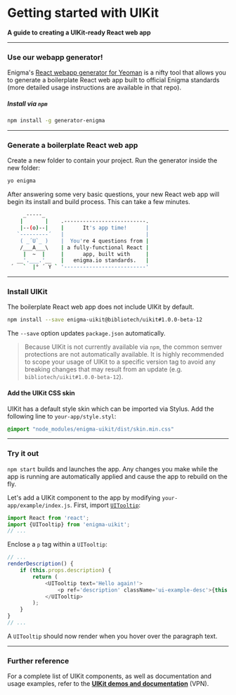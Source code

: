 # Getting started with UIKit
__A guide to creating a UIKit-ready React web app__

---

### Use our webapp generator!

Enigma's [React webapp generator for Yeoman](https://github.com/enigma-io/generator-enigma) is a nifty tool that allows you to generate a boilerplate React web app built to official Enigma standards (more detailed usage instructions are available in that repo).

##### Install via `npm`

```bash
npm install -g generator-enigma
```

---

### Generate a boilerplate React web app

Create a new folder to contain your project. Run the generator inside the new folder:

```bash
yo enigma
```

After answering some very basic questions, your new React web app will begin its install and build process. This can take a few minutes.

```bash
     _-----_
    |       |    .--------------------------.
    |--(o)--|    |      It's app time!      |
   `---------´   |                          |
    ( _´U`_ )    |  You're 4 questions from |
    /___A___\    | a fully-functional React |
     |  ~  |     |      app, built with     |
   __'.___.'__   |   enigma.io standards.   |
 ´   `  |° ´ Y ` '--------------------------'
 ```

---

### Install UIKit

The boilerplate React web app does not include UIKit by default.

```bash
npm install --save enigma-uikit@bibliotech/uikit#1.0.0-beta-12
```

The `--save` option updates `package.json` automatically.

> Because UIKit is not currently available via `npm`, the common semver protections are not automatically available. It is highly recommended to scope your usage of UIKit to a specific version tag to avoid any breaking changes that may result from an update (e.g. `bibliotech/uikit#1.0.0-beta-12`).

#### Add the UIKit CSS skin

UIKit has a default style skin which can be imported via Stylus. Add the following line to `your-app/style.styl`:

```css
@import "node_modules/enigma-uikit/dist/skin.min.css"
```

---

### Try it out

`npm start` builds and launches the app. Any changes you make while the app is running are automatically applied and cause the app to rebuild on the fly.

Let's add a UIKit component to the app by modifying `your-app/example/index.js`. First, import [`UITooltip`](http://uikit.platform.enigma/UITooltip):

```js
import React from 'react';
import {UITooltip} from 'enigma-uikit';
// ...
```

Enclose a `p` tag within a `UITooltip`:

```js
// ...
renderDescription() {
    if (this.props.description) {
        return (
            <UITooltip text='Hello again!'>
                <p ref='description' className='ui-example-desc'>{this.props.description}</p>
            </UITooltip>
        );
    }
}
// ...
```

A `UITooltip` should now render when you hover over the paragraph text.

---

### Further reference

For a complete list of UIKit components, as well as documentation and usage examples, refer to the __[UIKit demos and documentation](http://uikit.platform.enigma/)__ (VPN).
